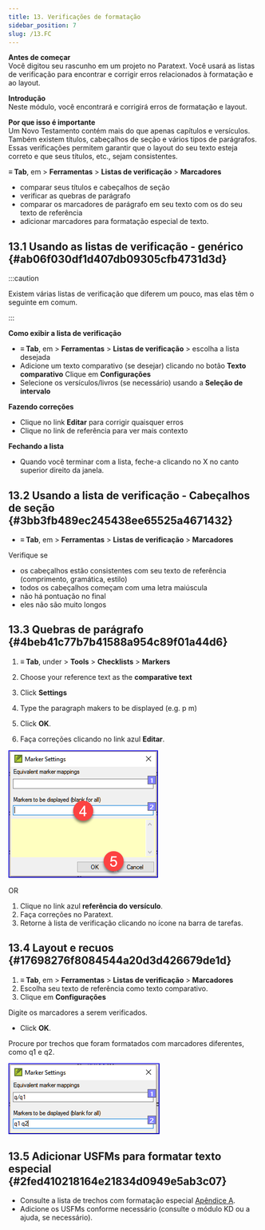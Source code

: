 ```yaml
---
title: 13. Verificações de formatação
sidebar_position: 7
slug: /13.FC
---
```




**Antes de começar**  
Você digitou seu rascunho em um projeto no Paratext. Você usará as listas de verificação para encontrar e corrigir erros relacionados à formatação e ao layout.


**Introdução**  
Neste módulo, você encontrará e corrigirá erros de formatação e layout.


**Por que isso é importante**  
Um Novo Testamento contém mais do que apenas capítulos e versículos. Também existem títulos, cabeçalhos de seção e vários tipos de parágrafos. Essas verificações permitem garantir que o layout do seu texto esteja correto e que seus títulos, etc., sejam consistentes.


**≡ Tab**, em \> **Ferramentas** \> **Listas de verificação** \> **Marcadores**

- comparar seus títulos e cabeçalhos de seção
- verificar as quebras de parágrafo
- comparar os marcadores de parágrafo em seu texto com os do seu texto de referência
- adicionar marcadores para formatação especial de texto.

## 13.1 Usando as listas de verificação - genérico {#ab06f030df1d407db09305cfb4731d3d}


:::caution

Existem várias listas de verificação que diferem um pouco, mas elas têm o seguinte em comum.

:::




**Como exibir a lista de verificação**

- **≡ Tab**, em \> **Ferramentas** \> **Listas de verificação** \> escolha a lista desejada
- Adicione um texto comparativo (se desejar) clicando no botão **Texto comparativo** Clique em **Configurações**
- Selecione os versículos/livros (se necessário) usando a **Seleção de intervalo**

**Fazendo correções**

- Clique no link **Editar** para corrigir quaisquer erros
- Clique no link de referência para ver mais contexto

**Fechando a lista**

- Quando você terminar com a lista, feche-a clicando no X no canto superior direito da janela.

## 13.2 Usando a lista de verificação - Cabeçalhos de seção {#3bb3fb489ec245438ee65525a4671432}

- **≡ Tab**, em \> **Ferramentas** \> **Listas de verificação** \> **Marcadores**

Verifique se

- os cabeçalhos estão consistentes com seu texto de referência (comprimento, gramática, estilo)
- todos os cabeçalhos começam com uma letra maiúscula
- não há pontuação no final
- eles não são muito longos

## 13.3 Quebras de parágrafo {#4beb41c77b7b41588a954c89f01a44d6}


<div class='notion-row'>
<div class='notion-column' style={{width: 'calc((100% - (min(32px, 4vw) * 1)) * 0.5)'}}>

1. **≡ Tab**, under > **Tools** > **Checklists** > **Markers**

2. Choose your reference text as the **comparative text**

3. Click **Settings**

4. Type the paragraph makers to be displayed
(e.g. p m)

5. Click **OK**.

6. Faça correções clicando no link azul <strong x-id="1">Editar</strong>.

</div><div className='notion-spacer'></div>

<div class='notion-column' style={{width: 'calc((100% - (min(32px, 4vw) * 1)) * 0.5)'}}>


![](./1428959575.png)


</div><div className='notion-spacer'></div>
</div>

OR

1. Clique no link azul **referência do versículo**.
2. Faça correções no Paratext.
3. Retorne à lista de verificação clicando no ícone na barra de tarefas.

## 13.4 Layout e recuos {#17698276f8084544a20d3d426679de1d}

1. **≡ Tab**, em \> **Ferramentas** \> **Listas de verificação** \> **Marcadores**
2. Escolha seu texto de referência como texto comparativo.
3. Clique em **Configurações**

<div class='notion-row'>
<div class='notion-column' style={{width: 'calc((100% - (min(32px, 4vw) * 1)) * 0.5)'}}>

Digite os marcadores a serem verificados.

- Click **OK**.

Procure por trechos que foram formatados com marcadores diferentes, como q1 e q2.

</div><div className='notion-spacer'></div>

<div class='notion-column' style={{width: 'calc((100% - (min(32px, 4vw) * 1)) * 0.5)'}}>


![](./1300191702.png)


</div><div className='notion-spacer'></div>
</div>

## 13.5 Adicionar USFMs para formatar texto especial {#2fed410218164e21834d0949e5ab3c07}

- Consulte a lista de trechos com formatação especial [Apêndice A](../08-Appendix/A.st.md).
- Adicione os USFMs conforme necessário (consulte o módulo KD ou a ajuda, se necessário).
